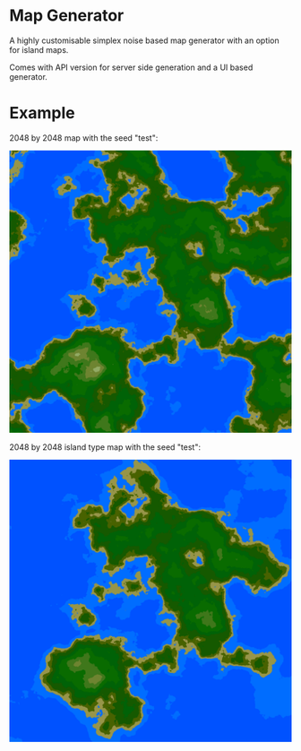 # Map Generator
A highly customisable simplex noise based map generator with an option for island maps.

Comes with API version for server side generation and a UI based generator.

# Example

2048 by 2048 map with the seed "test":

![alt text](https://github.com/NobilityGaming/Map-Generator/blob/master/test1.png?raw=true)

2048 by 2048 island type map with the seed "test":

![alt text](https://github.com/NobilityGaming/Map-Generator/blob/master/test.png?raw=true)

